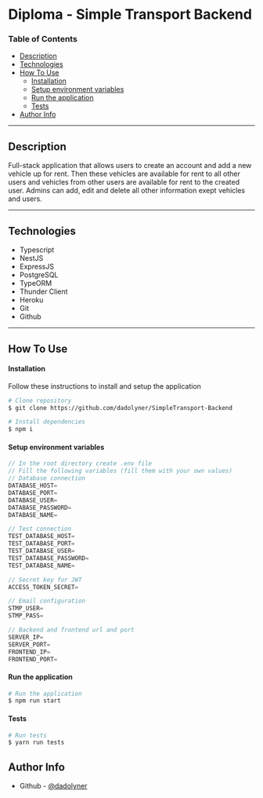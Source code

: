 # Diploma - Simple Transport Backend

### Table of Contents

- [Description](#description)
- [Technologies](#technologies)
- [How To Use](#how-to-use)
    - [Installation](#installation)
    - [Setup environment variables](#setup-environment-variables)
    - [Run the application](#run-the-application)
    - [Tests](#tests)
- [Author Info](#author-info)

---

## Description

Full-stack application that allows users to create an account and add a new vehicle up for rent.
Then these vehicles are available for rent to all other users and vehicles from other users are available for rent to the created user.
Admins can add, edit and delete all other information exept vehicles and users.

---

## Technologies

- Typescript
- NestJS
- ExpressJS
- PostgreSQL
- TypeORM
- Thunder Client
- Heroku
- Git
- Github

---

## How To Use

#### Installation

Follow these instructions to install and setup the application

```bash
# Clone repository
$ git clone https://github.com/dadolyner/SimpleTransport-Backend
```

```bash
# Install dependencies
$ npm i
```
#### Setup environment variables

```ts
// In the root directory create .env file 
// Fill the following variables (fill them with your own values)
// Database connection
DATABASE_HOST=
DATABASE_PORT=
DATABASE_USER=
DATABASE_PASSWORD=
DATABASE_NAME=

// Test connection
TEST_DATABASE_HOST=
TEST_DATABASE_PORT=
TEST_DATABASE_USER=
TEST_DATABASE_PASSWORD=
TEST_DATABASE_NAME=

// Secret key for JWT
ACCESS_TOKEN_SECRET=

// Email configuration
STMP_USER=
STMP_PASS=

// Backend and frontend url and port
SERVER_IP=
SERVER_PORT=
FRONTEND_IP=
FRONTEND_PORT=
```

#### Run the application

```bash
# Run the application
$ npm run start
```

#### Tests

```bash
# Run tests
$ yarn run tests
```

## Author Info

- Github - [@dadolyner](https://github.com/dadolyner)